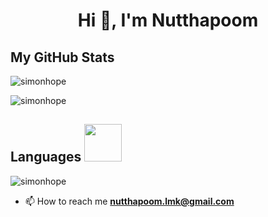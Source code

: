 <h1 align="center">Hi 👋, I'm Nutthapoom</h1>

<h2> My GitHub Stats</h2>

<p><img align="center" src="https://github-readme-stats.vercel.app/api?username=simonhope&show_icons=true&theme=dark&locale=en" alt="simonhope" /></p>

<p><img align="center" src="https://github-readme-streak-stats.herokuapp.com/api?user=simonhope&show_icons=true&theme=dark&locale=en" alt="simonhope" /></p>

<h2 > Languages  <img src='https://i.pinimg.com/originals/e4/26/70/e426702edf874b181aced1e2fa5c6cde.gif' width='60px'> </h2>

<p><img align="center" src="https://github-readme-stats.vercel.app/api/top-langs?username=simonhope&show_icons=true&theme=dark&locale=en&layout=compact" alt="simonhope" /></p>

- 📫 How to reach me **nutthapoom.lmk@gmail.com**
